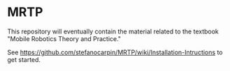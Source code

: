 # MRTP
This repository will eventually contain the material related to the textbook "Mobile Robotics Theory and Practice."

See https://github.com/stefanocarpin/MRTP/wiki/Installation-Intructions to get started.
